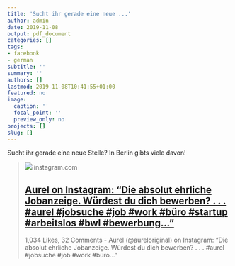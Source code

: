 ```yaml
---
title: 'Sucht ihr gerade eine neue ...'
author: admin
date: 2019-11-08
output: pdf_document
categories: []
tags:
- facebook
- german
subtitle: ''
summary: ''
authors: []
lastmod: 2019-11-08T10:41:55+01:00
featured: no
image:
  caption: ''
  focal_point: ''
  preview_only: no
projects: []
slug: []
---
```

Sucht ihr gerade eine neue Stelle? In Berlin gibts viele davon!
> [![](https://instagram.ftxl3-1.fna.fbcdn.net/v/t51.2885-15/e35/s1080x1080/75341303_100918054675065_5842017295281304400_n.jpg?_nc_ht=instagram.ftxl3-1.fna.fbcdn.net&_nc_cat=109&_nc_ohc=O_K5fjV8bJ4AX8QYnof&edm=AABBvjUBAAAA&ccb=7-4&oh=af011e58afdb4984e1dfd5f21773ab69&oe=618AB52B&_nc_sid=83d603)](https://www.instagram.com/p/B4hvdeQox-G/?igshid=1rbr1dsumoc8y)
> instagram.com
> ## [Aurel on Instagram: “Die absolut ehrliche Jobanzeige. Würdest du dich bewerben? . . . #aurel #jobsuche #job #work #büro #startup #arbeitslos #bwl #bewerbung…”](https://www.instagram.com/p/B4hvdeQox-G/?igshid=1rbr1dsumoc8y)
>
>1,034 Likes, 32 Comments - Aurel (@aureloriginal) on Instagram: “Die absolut ehrliche Jobanzeige. Würdest du dich bewerben? . . . #aurel #jobsuche #job #work #büro…”

